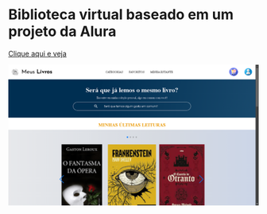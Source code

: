 # Biblioteca virtual baseado em um projeto da Alura
<a href="https://lumadara-dev.github.io/biblioteca-virtual/">Clique aqui e veja</a>

![](/img/readme.png)